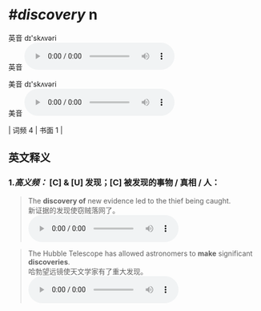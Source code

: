 # ***\#discovery*** n
英音 dɪ'skʌvəri  
英音
<audio src="./media/discovery-B.aac" controls="controls"></audio>

美音 dɪ'skʌvəri  
美音
<audio src="./media/discovery.aac" controls="controls"></audio>



| 词频 4 | 书面 1 |  

英文释义
---
### 1.*高义频：* **[C] & [U] 发现；[C] 被发现的事物 / 真相 / 人：**  

 > The **discovery of** new evidence led to the thief being caught.   
 > 新证据的发现使窃贼落网了。    
<audio src="./media/discovery-1.aac" controls="controls"></audio>

 > The Hubble Telescope has allowed astronomers to **make** significant **discoveries**.   
 > 哈勃望远镜使天文学家有了重大发现。    
<audio src="./media/discovery-2.aac" controls="controls"></audio>


